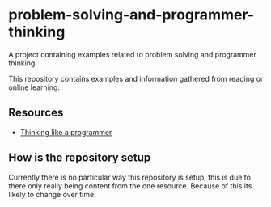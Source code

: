 # problem-solving-and-programmer-thinking

A project containing examples related to problem solving and programmer thinking.

This repository contains examples and information gathered from reading or online learning.
## Resources

- [Thinking like a programmer](https://www.amazon.com.au/Think-Like-Programmer-Anton-Spraul/dp/1593274246)

## How is the repository setup

Currently there is no particular way this repository is setup, this is due to there only really being content from the one resource. Because of this its likely to change over time.